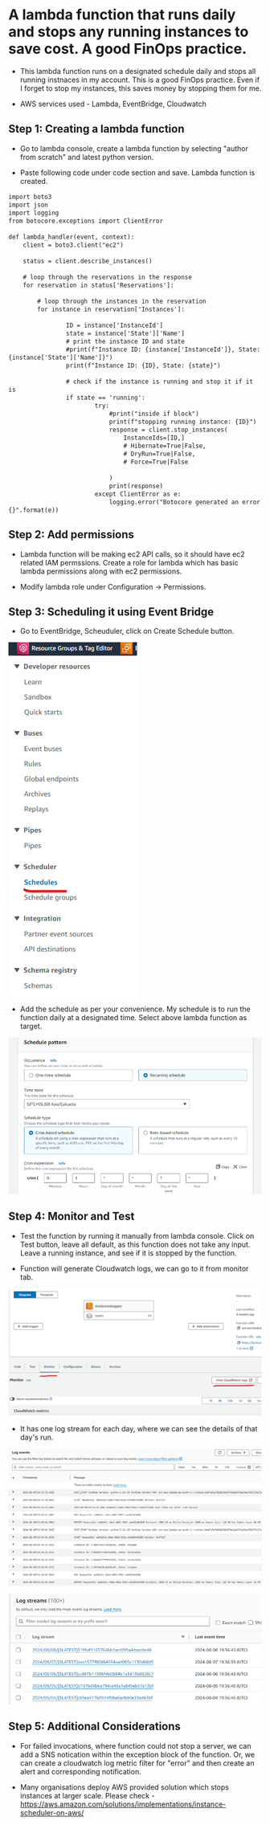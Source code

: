 # A lambda function that runs daily and stops any running instances to save cost. A good FinOps practice.

- This lambda function runs on a designated schedule daily and stops all running instnaces in my account. This is a good FinOps practice. Even if I forget to stop my instances, this saves money by stopping them for me.

- AWS services used - Lambda, EventBridge, Cloudwatch


## Step 1: Creating a lambda function

- Go to lambda console, create a lambda function by selecting "author from scratch" and latest python version. 
  
- Paste following code under code section and save. Lambda function is created.
  
```
import boto3
import json
import logging
from botocore.exceptions import ClientError

def lambda_handler(event, context):
    client = boto3.client("ec2")

    status = client.describe_instances()

    # loop through the reservations in the response
    for reservation in status['Reservations']:

        # loop through the instances in the reservation
        for instance in reservation['Instances']:
        
                ID = instance['InstanceId']
                state = instance['State']['Name']
                # print the instance ID and state
                #print(f"Instance ID: {instance['InstanceId']}, State: {instance['State']['Name']}")
                print(f"Instance ID: {ID}, State: {state}")
                
                # check if the instance is running and stop it if it is
                if state == 'running':
                        try:
                            #print("inside if block")
                            print(f"stopping running instance: {ID}")
                            response = client.stop_instances(
                                InstanceIds=[ID,]
                                # Hibernate=True|False,
                                # DryRun=True|False,
                                # Force=True|False
                                
                            )
                            print(response)
                        except ClientError as e:
                            logging.error("Botocore generated an error {}".format(e))

```

## Step 2: Add permissions

- Lambda function will be making ec2 API calls, so it should have ec2 related IAM permssions. Create a role for lambda which has basic lambda permissions along with ec2 permissions.
  
- Modify lambda role under Configuration -> Permissions. 

## Step 3: Scheduling it using Event Bridge

- Go to EventBridge, Scheuduler, click on Create Schedule button.

![alt text](Images/instance-stop/eventbridge.png)

- Add the schedule as per your convenience. My schedule is to run the function daily at a designated time. Select above lambda function as target.

![alt text](/Images/instance-stop/schedule.png)

## Step 4: Monitor and Test

- Test the function by running it manually from lambda console. Click on Test button, leave all default, as this function does not take any input. Leave a running instance, and see if it is stopped by the function.
  
- Function will generate Cloudwatch logs, we can go to it from monitor tab.

![alt text](/Images/instance-stop/monitor.png)

- It has one log stream for each day, where we can see the details of that day's run.

![alt text](/Images/instance-stop/log.png)

![alt text](/Images/instance-stop/logstream.png)

## Step 5: Additional Considerations

- For failed invocations, where function could not stop a server, we can add a SNS notication within the exception block of the function. Or, we can create a cloudwatch log metric filter for "error" and then create an alert and corresponding notification. 
  
- Many organisations deploy AWS provided solution which stops instances at larger scale. Please check - https://aws.amazon.com/solutions/implementations/instance-scheduler-on-aws/

